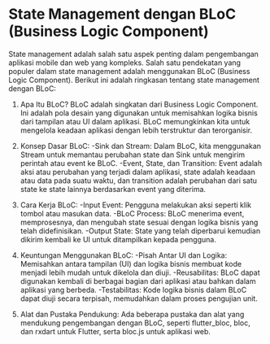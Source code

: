 # State Management dengan BLoC (Business Logic Component)

State management adalah salah satu aspek penting dalam pengembangan aplikasi mobile dan web yang kompleks. Salah satu pendekatan yang populer dalam state management adalah menggunakan BLoC (Business Logic Component). Berikut ini adalah ringkasan tentang state management dengan BLoC:

1. Apa Itu BLoC?
BLoC adalah singkatan dari Business Logic Component. Ini adalah pola desain yang digunakan untuk memisahkan logika bisnis dari tampilan atau UI dalam aplikasi. BLoC memungkinkan kita untuk mengelola keadaan aplikasi dengan lebih terstruktur dan terorganisir.

2. Konsep Dasar BLoC:
-Sink dan Stream: Dalam BLoC, kita menggunakan Stream untuk memantau perubahan state dan Sink untuk mengirim perintah atau event ke BLoC.
-Event, State, dan Transition: Event adalah aksi atau perubahan yang terjadi dalam aplikasi, state adalah keadaan atau data pada suatu waktu, dan transition adalah perubahan dari satu state ke state lainnya berdasarkan event yang diterima.

3. Cara Kerja BLoC:
-Input Event: Pengguna melakukan aksi seperti klik tombol atau masukan data.
-BLoC Process: BLoC menerima event, memprosesnya, dan mengubah state sesuai dengan logika bisnis yang telah didefinisikan.
-Output State: State yang telah diperbarui kemudian dikirim kembali ke UI untuk ditampilkan kepada pengguna.

4. Keuntungan Menggunakan BLoC:
-Pisah Antar UI dan Logika: Memisahkan antara tampilan (UI) dan logika bisnis membuat kode menjadi lebih mudah untuk dikelola dan diuji.
-Reusabilitas: BLoC dapat digunakan kembali di berbagai bagian dari aplikasi atau bahkan dalam aplikasi  yang berbeda.
-Testabilitas: Kode logika bisnis dalam BLoC dapat diuji secara terpisah, memudahkan dalam proses pengujian unit.

5. Alat dan Pustaka Pendukung:
Ada beberapa pustaka dan alat yang mendukung pengembangan dengan BLoC, seperti flutter_bloc, bloc, dan rxdart untuk Flutter, serta bloc.js untuk aplikasi web.